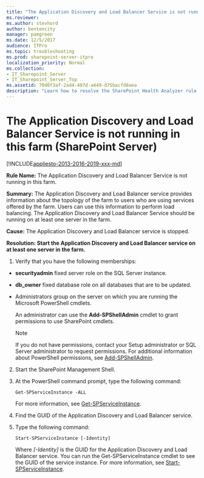 ```yaml
---
title: "The Application Discovery and Load Balancer Service is not running in this farm (SharePoint Server)"
ms.reviewer: 
ms.author: stevhord
author: bentoncity
manager: pamgreen
ms.date: 12/5/2017
audience: ITPro
ms.topic: troubleshooting
ms.prod: sharepoint-server-itpro
localization_priority: Normal
ms.collection:
- IT_Sharepoint_Server
- IT_Sharepoint_Server_Top
ms.assetid: 70d6f3af-2ad4-497d-a449-d75bacfd8aea
description: "Learn how to resolve the SharePoint Health Analyzer rule: The Application Discovery and Load Balancer Service is not running in this farm, for SharePoint Server."
---
```


# The Application Discovery and Load Balancer Service is not running in this farm (SharePoint Server)

[!INCLUDE[appliesto-2013-2016-2019-xxx-md](../includes/appliesto-2013-2016-2019-xxx-md.md)] 
  
 **Rule Name:** The Application Discovery and Load Balancer Service is not running in this farm. 
  
 **Summary:** The Application Discovery and Load Balancer service provides information about the topology of the farm to users who are using services offered by the farm. Users can use this information to perform load balancing. The Application Discovery and Load Balancer Service should be running on at least one server in the farm. 
  
 **Cause:** The Application Discovery and Load Balancer service is stopped. 
  
 **Resolution: Start the Application Discovery and Load Balancer service on at least one server in the farm.**
  
1. Verify that you have the following memberships:
    
  - **securityadmin** fixed server role on the SQL Server instance. 
    
  - **db_owner** fixed database role on all databases that are to be updated. 
    
  - Administrators group on the server on which you are running the Microsoft PowerShell cmdlets.
    
    An administrator can use the **Add-SPShellAdmin** cmdlet to grant permissions to use SharePoint cmdlets. 
    
    > [!NOTE]
    > If you do not have permissions, contact your Setup administrator or SQL Server administrator to request permissions. For additional information about PowerShell permissions, see [Add-SPShellAdmin](/powershell/module/sharepoint-server/Add-SPShellAdmin?view=sharepoint-ps). 
  
2. Start the SharePoint Management Shell.
    
3. At the PowerShell command prompt, type the following command: 
  
   `Get-SPServiceInstance -ALL`
    
    For more information, see [Get-SPServiceInstance](/powershell/module/sharepoint-server/Get-SPServiceInstance?view=sharepoint-ps).
    
4. Find the GUID of the Application Discovery and Load Balancer service.
    
5. Type the following command: 
  
   `Start-SPServiceInstance [-Identity]`
    
   Where  _[-Identity]_ is the GUID for the Application Discovery and Load Balancer service. You can run the Get-SPServiceInstance cmdlet to see the GUID of the service instance. For more information, see [Start-SPServiceInstance](/powershell/module/sharepoint-server/Start-SPServiceInstance?view=sharepoint-ps).
    

